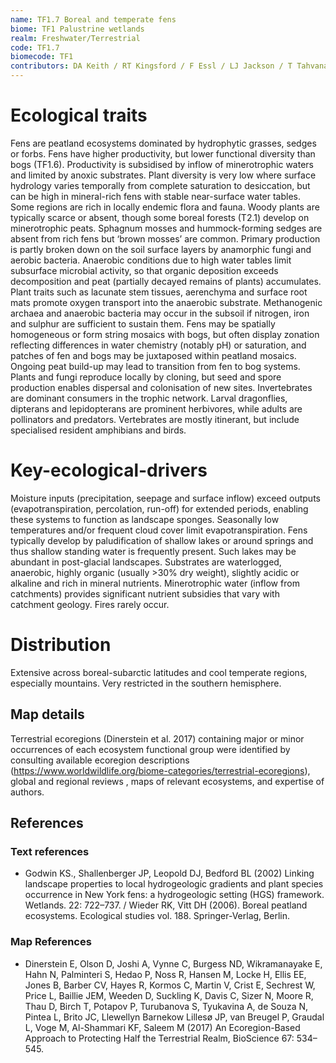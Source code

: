 ```yaml
---
name: TF1.7 Boreal and temperate fens
biome: TF1 Palustrine wetlands
realm: Freshwater/Terrestrial
code: TF1.7
biomecode: TF1
contributors: DA Keith / RT Kingsford / F Essl / LJ Jackson / T Tahvanainen
---
```


# Ecological traits

Fens are peatland ecosystems dominated by hydrophytic grasses, sedges or forbs. Fens have higher productivity, but lower functional diversity than bogs (TF1.6). Productivity is subsidised by inflow of minerotrophic waters and limited by anoxic substrates. Plant diversity is very low where surface hydrology varies temporally from complete saturation to desiccation, but can be high in mineral-rich fens with stable near-surface water tables. Some regions are rich in locally endemic flora and fauna. Woody plants are typically scarce or absent, though some boreal forests (T2.1) develop on minerotrophic peats. Sphagnum mosses and hummock-forming sedges are absent from rich fens but ‘brown mosses’ are common. Primary production is partly broken down on the soil surface layers by anamorphic fungi and aerobic bacteria. Anaerobic conditions due to high water tables limit subsurface microbial activity, so that organic deposition exceeds decomposition and peat (partially decayed remains of plants) accumulates. Plant traits such as lacunate stem tissues, aerenchyma and surface root mats promote oxygen transport into the anaerobic substrate. Methanogenic archaea and anaerobic bacteria may occur in the subsoil if nitrogen, iron and sulphur are sufficient to sustain them. Fens may be spatially homogeneous or form string mosaics with bogs, but often display zonation reflecting differences in water chemistry (notably pH) or saturation, and patches of fen and bogs may be juxtaposed within peatland mosaics. Ongoing peat build-up may lead to transition from fen to bog systems. Plants and fungi reproduce locally by cloning, but seed and spore production enables dispersal and colonisation of new sites. Invertebrates are dominant consumers in the trophic network. Larval dragonflies, dipterans and lepidopterans are prominent herbivores, while adults are pollinators and predators. Vertebrates are mostly itinerant, but include specialised resident amphibians and birds.

# Key-ecological-drivers

Moisture inputs (precipitation, seepage and surface inflow) exceed outputs (evapotranspiration, percolation, run-off) for extended periods, enabling these systems to function as landscape sponges. Seasonally low temperatures and/or frequent cloud cover limit evapotranspiration. Fens typically develop by paludification of shallow lakes or around springs and thus shallow standing water is frequently present. Such lakes may be abundant in post-glacial landscapes. Substrates are waterlogged, anaerobic, highly organic (usually >30% dry weight), slightly acidic or alkaline and rich in mineral nutrients. Minerotrophic water (inflow from catchments) provides significant nutrient subsidies that vary with catchment geology. Fires rarely occur.

# Distribution

Extensive across boreal-subarctic latitudes and cool temperate regions, especially mountains. Very restricted in the southern hemisphere.

## Map details

Terrestrial ecoregions (Dinerstein et al. 2017) containing major or minor occurrences of each ecosystem functional group were identified by consulting available ecoregion descriptions (https://www.worldwildlife.org/biome-categories/terrestrial-ecoregions),  global and regional reviews , maps of relevant ecosystems, and expertise of authors.

## References
### Text references
* Godwin KS., Shallenberger JP, Leopold DJ, Bedford BL (2002) Linking landscape properties to local hydrogeologic gradients and plant species occurrence in New York fens: a hydrogeologic setting (HGS) framework. Wetlands. 22: 722–737. / Wieder RK, Vitt DH (2006). Boreal peatland ecosystems. Ecological studies vol. 188. Springer-Verlag, Berlin.
### Map References
* Dinerstein E, Olson D, Joshi A, Vynne C, Burgess ND, Wikramanayake E, Hahn N, Palminteri S, Hedao P, Noss R, Hansen M, Locke H, Ellis EE, Jones B, Barber CV, Hayes R, Kormos C, Martin V, Crist E, Sechrest W, Price L, Baillie JEM, Weeden D, Suckling K, Davis C, Sizer N, Moore R, Thau D, Birch T, Potapov P, Turubanova S, Tyukavina A, de Souza N, Pintea L, Brito JC, Llewellyn Barnekow Lillesø JP, van Breugel P, Graudal L, Voge M, Al-Shammari KF, Saleem M (2017) An Ecoregion-Based Approach to Protecting Half the Terrestrial Realm, BioScience 67: 534–545.

